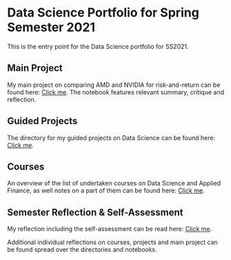 # Data Science Portfolio for Spring Semester 2021
This is the entry point for the Data Science portfolio for SS2021.

## Main Project
My main project on comparing AMD and NVIDIA for risk-and-return can be found here: [Click me](projects/self--stock-risk-comparison/notebook.ipynb). The notebook features relevant summary, critique and reflection.

## Guided Projects
The directory for my guided projects on Data Science can be found here: [Click me](projects).

## Courses
An overview of the list of undertaken courses on Data Science and Applied Finance, as well notes on a part of them can be found here: [Click me](courses).

## Semester Reflection & Self-Assessment
My reflection including the self-assessment can be read here: [Click me](reflection/reflection.pdf). 

Additional individual reflections on courses, projects and main project can be found spread over the directories and notebooks.